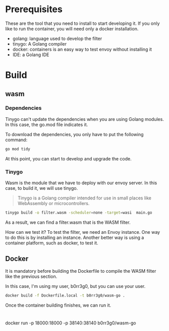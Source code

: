 # Prerequisites
These are the tool that you need to install to start developing it. If you only like to run the container, you will need only a docker installation. 
* golang: language used to develop the filter
* tinygo: A Golang compiler
* docker:  containers is an easy way to test envoy without installing it
* IDE: a Golang IDE

# Build
## wasm
### Dependencies
Tinygo can't update the dependencies when you are using Golang modules. In this case, the go.mod file indicates it. 

To download the dependencies, you only have to put the following command: 
```bash
go mod tidy
```
At this point, you can start to develop and upgrade the code. 

### Tinygo
Wasm is the module that we have to deploy with our envoy server. In this case, to build it, we will use tinygo.

> Tinygo is a Golang compiler intended for use in small places like WebAssembly or microcontrollers.

```bash
tinygo build -o filter.wasm -scheduler=none -target=wasi  main.go
```
As a result, we can find a filter.wasm that is the WASM filter. 

How can we test it? To test the filter, we need an Envoy instance. One way to do this is by installing an instance. Another better way is using a container platform, such as docker, to test it.

## Docker
It is mandatory before building the Dockerfile to compile the WASM filter like the previous section. 

In this case, I'm using my user, b0rr3g0, but you can use your user. 
```bash
docker build -f Dockerfile.local -t b0rr3g0/wasm-go .
```
Once the container building finishes, we can run it.

#
docker run -p 18000:18000 -p 38140:38140 b0rr3g0/wasm-go
